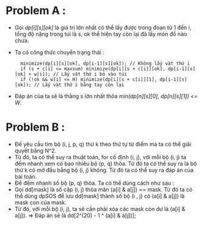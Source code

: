 # Problem A : 
- Gọi *dp[i][s][ok]* là giá trị lớn nhất có thể lấy được trong đoạn từ 1 đến i, tổng độ nặng trong túi là s, ok thể hiện tay còn lại đã lấy món đồ nào chưa.
- Ta có công thức chuyển trạng thái : 

        minimize(dp[i][s][ok], dp[i-1][s][ok]); // Không lấy vật thứ i 
        if (s + c[i] <= maxsum) minimize(dp[i][s + c[i]][ok], dp[i-1][s][ok] + w[i]); // Lấy vật thứ i bỏ vào túi
        if (!ok && w[i] <= H) minimize(dp[i][s + c[i]][1], dp[i-1][s][ok]); // Lấy vật thứ i bằng tay còn lại
  
- Đáp án của ta sẽ là thằng s lớn nhất thõa *min(dp[n][s][0], dp[n][s][1]) <= W*.

# Problem B : 
- Đề yêu cầu tìm bộ (i, j, p, q) thứ k theo thứ tự từ điểm mà ta có thể giải quyết bằng N^2.
- Từ đó, ta có thể suy ra thuật toán, for cố định (i, j), với mỗi bộ (i, j) ta đếm nhanh xem có bao nhiêu bộ (p, q) thõa. Từ đó ta có thể suy ra là bộ thứ k có mở đầu bằng bộ (i, j) không. Từ đó ta có thể suy ra đáp án của bài toán.
-  Để đếm nhanh số bộ (p, q) thõa. Ta có thể dùng cách như sau : 
  - Gọi dd[mask] là số cặp (i, j) thõa mãn (a[i] & a[j]) == mask. Từ đó ta có thể dùng dpSOS để lưu dd[mask] thành số bộ (i , j) có (a[i] & a[j]) là mask con của mask.
  - Từ đó, với mỗi bộ (i, j), ta sẽ cần phải xóa các mask còn dư là (a[i] & a[j]). => Đáp án sẽ là dd[2^(20) - 1 ^ (a[i] & a[j])];
